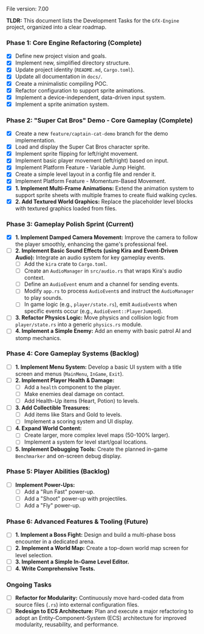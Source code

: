 File version: 7.00

**TLDR:**
This document lists the Development Tasks for the `GfX-Engine` project, organized into a clear roadmap.

### Phase 1: Core Engine Refactoring (Complete)

- [x] Define new project vision and goals.
- [x] Implement new, simplified directory structure.
- [x] Update project identity (`README.md`, `Cargo.toml`).
- [x] Update all documentation in `docs/`.
- [x] Create a minimalistic compiling POC.
- [x] Refactor configuration to support sprite animations.
- [x] Implement a device-independent, data-driven input system.
- [x] Implement a sprite animation system.

### Phase 2: "Super Cat Bros" Demo - Core Gameplay (Complete)

- [x] Create a new `feature/captain-cat-demo` branch for the demo implementation.
- [x] Load and display the Super Cat Bros character sprite.
- [x] Implement sprite flipping for left/right movement.
- [x] Implement basic player movement (left/right) based on input.
- [x] Implement Platform Feature - Variable Jump Height.
- [x] Create a simple level layout in a config file and render it.
- [x] Implement Platform Feature - Momentum-Based Movement.
- [x] **1. Implement Multi-Frame Animations:** Extend the animation system to support sprite sheets with multiple frames to create fluid walking cycles.
- [x] **2. Add Textured World Graphics:** Replace the placeholder level blocks with textured graphics loaded from files.

### Phase 3: Gameplay Polish Sprint (Current)

- [x] **1. Implement Damped Camera Movement:** Improve the camera to follow the player smoothly, enhancing the game's professional feel.
- [ ] **2. Implement Basic Sound Effects (using Kira and Event-Driven Audio):** Integrate an audio system for key gameplay events.
    - [ ] Add the `kira` crate to `Cargo.toml`.
    - [ ] Create an `AudioManager` in `src/audio.rs` that wraps Kira's audio context.
    - [ ] Define an `AudioEvent` enum and a channel for sending events.
    - [ ] Modify `app.rs` to process `AudioEvent`s and instruct the `AudioManager` to play sounds.
    - [ ] In game logic (e.g., `player/state.rs`), emit `AudioEvent`s when specific events occur (e.g., `AudioEvent::PlayerJumped`).
- [ ] **3. Refactor Physics Logic:** Move physics and collision logic from `player/state.rs` into a generic `physics.rs` module.
- [ ] **4. Implement a Simple Enemy:** Add an enemy with basic patrol AI and stomp mechanics.

### Phase 4: Core Gameplay Systems (Backlog)

- [ ] **1. Implement Menu System:** Develop a basic UI system with a title screen and menus (`MainMenu`, `InGame`, `Exit`).
- [ ] **2. Implement Player Health & Damage:** 
    - [ ] Add a `health` component to the player.
    - [ ] Make enemies deal damage on contact.
    - [ ] Add Health-Up items (Heart, Potion) to levels.
- [ ] **3. Add Collectible Treasures:** 
    - [ ] Add items like Stars and Gold to levels.
    - [ ] Implement a scoring system and UI display.
- [ ] **4. Expand World Content:**
    - [ ] Create larger, more complex level maps (50-100% larger).
    - [ ] Implement a system for level start/goal locations.
- [ ] **5. Implement Debugging Tools:** Create the planned in-game `Benchmarker` and on-screen debug display.

### Phase 5: Player Abilities (Backlog)

- [ ] **Implement Power-Ups:**
    - [ ] Add a "Run Fast" power-up.
    - [ ] Add a "Shoot" power-up with projectiles.
    - [ ] Add a "Fly" power-up.

### Phase 6: Advanced Features & Tooling (Future)

- [ ] **1. Implement a Boss Fight:** Design and build a multi-phase boss encounter in a dedicated arena.
- [ ] **2. Implement a World Map:** Create a top-down world map screen for level selection.
- [ ] **3. Implement a Simple In-Game Level Editor.**
- [ ] **4. Write Comprehensive Tests.**

### Ongoing Tasks

- [ ] **Refactor for Modularity:** Continuously move hard-coded data from source files (`.rs`) into external configuration files.
- [ ] **Redesign to ECS Architecture:** Plan and execute a major refactoring to adopt an Entity-Component-System (ECS) architecture for improved modularity, reusability, and performance.